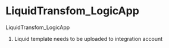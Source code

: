 # LiquidTransfom_LogicApp
LiquidTransfom_LogicApp
1. Liquid template needs to be uploaded to integration account